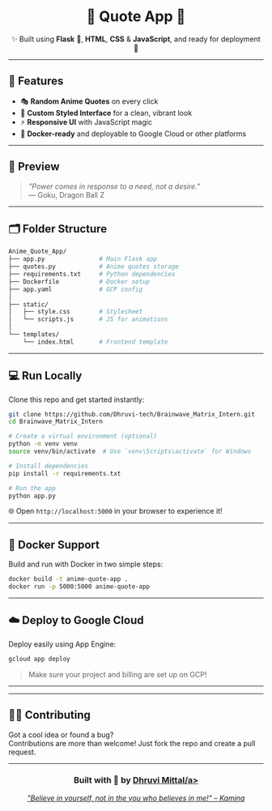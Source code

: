 
<h1 align="center">
  🌸  Quote App 🎌
</h1>


<p align="center">
  ✨ Built using <b>Flask</b> 🐍, <b>HTML</b>, <b>CSS</b> & <b>JavaScript</b>, and ready for deployment 🚀
</p>

---

## 🌟 Features

- 🎭 **Random Anime Quotes** on every click
- 🎨 **Custom Styled Interface** for a clean, vibrant look
- ⚡ **Responsive UI** with JavaScript magic
- 🐳 **Docker-ready** and deployable to Google Cloud or other platforms

---

## 🧠 Preview

> _"Power comes in response to a need, not a desire."_  
> — Goku, Dragon Ball Z
---

## 🗂️ Folder Structure

```bash
Anime_Quote_App/
├── app.py               # Main Flask app
├── quotes.py            # Anime quotes storage
├── requirements.txt     # Python dependencies
├── Dockerfile           # Docker setup
├── app.yaml             # GCP config
│
├── static/
│   ├── style.css        # Stylesheet
│   └── scripts.js       # JS for animations
│
└── templates/
    └── index.html       # Frontend template
```

---

## 💻 Run Locally

Clone this repo and get started instantly:

```bash
git clone https://github.com/Dhruvi-tech/Brainwave_Matrix_Intern.git
cd Brainwave_Matrix_Intern

# Create a virtual environment (optional)
python -m venv venv
source venv/bin/activate  # Use `venv\Scripts\activate` for Windows

# Install dependencies
pip install -r requirements.txt

# Run the app
python app.py
```

🌐 Open `http://localhost:5000` in your browser to experience it!

---

## 🐳 Docker Support

Build and run with Docker in two simple steps:

```bash
docker build -t anime-quote-app .
docker run -p 5000:5000 anime-quote-app
```

---

## ☁️ Deploy to Google Cloud

Deploy easily using App Engine:

```bash
gcloud app deploy
```

> Make sure your project and billing are set up on GCP!

---


---

## 🧑‍💻 Contributing

Got a cool idea or found a bug?  
Contributions are more than welcome! Just fork the repo and create a pull request.

---

<h3 align="center">Built with 💖 by <a href="https://github.com/dhruvi-tech">Dhruvi Mittal/a></h3>
<p align="center"><i>"Believe in yourself, not in the you who believes in me!" – Kamina</i></p>
